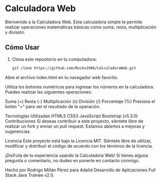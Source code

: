 # Calculadora Web

Bienvenido a la Calculadora Web. Esta calculadora simple te permite realizar operaciones matemáticas básicas como suma, resta, multiplicación y división.

## Cómo Usar

1. Clona este repositorio en tu computadora:
   ```bash
   git clone https://github.com/Rocko1986/CalculadoraWeb.git

Abre el archivo index.html en tu navegador web favorito.

Utiliza los botones numéricos para ingresar los números en la calculadora. Puedes realizar las siguientes operaciones:

Suma (+)
Resta (-)
Multiplicación (x)
División (/)
Porcentaje (%)
Presiona el botón "=" para ver el resultado de la operación.

Tecnologías Utilizadas
HTML5
CSS3
JavaScript
Bootstrap (v5.3.0)
Contribuciones
Si deseas contribuir a este proyecto, siéntete libre de realizar un fork y enviar un pull request. Estamos abiertos a mejoras y sugerencias.

Licencia
Este proyecto está bajo la Licencia MIT. Siéntete libre de utilizar, modificar y distribuir el código de acuerdo con los términos de la licencia.

¡Disfruta de tu experiencia usando la Calculadora Web! Si tienes alguna pregunta o comentario, no dudes en ponerte en contacto conmigo.


Hecho por Rodrigo Millán Pérez para Adalid  Desarrollo de Aplicaciones Full Stack Java Trainee v2.0.
